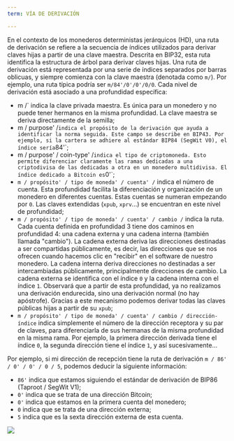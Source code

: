 ```yaml
---
term: VÍA DE DERIVACIÓN

---
```

En el contexto de los monederos deterministas jerárquicos (HD), una ruta de derivación se refiere a la secuencia de índices utilizados para derivar claves hijas a partir de una clave maestra. Descrita en BIP32, esta ruta identifica la estructura de árbol para derivar claves hijas. Una ruta de derivación está representada por una serie de índices separados por barras oblicuas, y siempre comienza con la clave maestra (denotada como `m/`). Por ejemplo, una ruta típica podría ser `m/84'/0'/0'/0/0`. Cada nivel de derivación está asociado a una profundidad específica:


- m /` indica la clave privada maestra. Es única para un monedero y no puede tener hermanos en la misma profundidad. La clave maestra se deriva directamente de la semilla;
- m / purpose' /` indica el propósito de la derivación que ayuda a identificar la norma seguida. Este campo se describe en BIP43. Por ejemplo, si la cartera se adhiere al estándar BIP84 (SegWit V0), el índice sería `84'`;
- m / purpose' / coin-type' /` indica el tipo de criptomoneda. Esto permite diferenciar claramente las ramas dedicadas a una criptodivisa de las dedicadas a otra en un monedero multidivisa. El índice dedicado a Bitcoin es `0'`;
- `m / propósito' / tipo de moneda' / cuenta' /` indica el número de cuenta. Esta profundidad facilita la diferenciación y organización de un monedero en diferentes cuentas. Estas cuentas se numeran empezando por `0`. Las claves extendidas (`xpub`, `xprv`...) se encuentran en este nivel de profundidad;
- `m / propósito' / tipo de moneda' / cuenta' / cambio /` indica la ruta. Cada cuenta definida en profundidad 3 tiene dos caminos en profundidad 4: una cadena externa y una cadena interna (también llamada "cambio"). La cadena externa deriva las direcciones destinadas a ser compartidas públicamente, es decir, las direcciones que se nos ofrecen cuando hacemos clic en "recibir" en el software de nuestro monedero. La cadena interna deriva direcciones no destinadas a ser intercambiadas públicamente, principalmente direcciones de cambio. La cadena externa se identifica con el índice `0` y la cadena interna con el índice `1`. Observará que a partir de esta profundidad, ya no realizamos una derivación endurecida, sino una derivación normal (no hay apóstrofe). Gracias a este mecanismo podemos derivar todas las claves públicas hijas a partir de su `xpub`;
- `m / propósito' / tipo de moneda' / cuenta' / cambio / dirección-índice` indica simplemente el número de la dirección receptora y su par de claves, para diferenciarla de sus hermanas de la misma profundidad en la misma rama. Por ejemplo, la primera dirección derivada tiene el índice `0`, la segunda dirección tiene el índice `1`, y así sucesivamente...

Por ejemplo, si mi dirección de recepción tiene la ruta de derivación `m / 86' / 0' / 0' / 0 / 5`, podemos deducir la siguiente información:


- `86'` indica que estamos siguiendo el estándar de derivación de BIP86 (Taproot / SegWit V1);
- `0'` indica que se trata de una dirección Bitcoin;
- `0'` indica que estamos en la primera cuenta del monedero;
- `0` indica que se trata de una dirección externa;
- `5` indica que es la sexta dirección externa de esta cuenta.

![](../../dictionnaire/assets/18.webp)